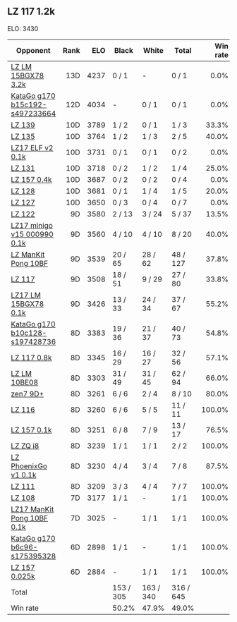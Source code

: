 ## LZ 117 1.2k ##

ELO: 3430

Opponent | Rank | ELO | Black | White | Total | Win rate
---------|-----:|----:|-------|-------|-------|-------:
[LZ LM 15BGX78 3.2k](LZ%20LM%2015BGX78%203.2k.md) | 13D | 4237 | 0 / 1 | - | 0 / 1 | 0.0%
[KataGo g170 b15c192-s497233664](KataGo%20g170%20b15c192-s497233664.md) | 12D | 4034 | - | 0 / 1 | 0 / 1 | 0.0%
[LZ 139](LZ%20139.md) | 10D | 3789 | 1 / 2 | 0 / 1 | 1 / 3 | 33.3%
[LZ 135](LZ%20135.md) | 10D | 3764 | 1 / 2 | 1 / 3 | 2 / 5 | 40.0%
[LZ17 ELF v2 0.1k](LZ17%20ELF%20v2%200.1k.md) | 10D | 3731 | 0 / 1 | 0 / 1 | 0 / 2 | 0.0%
[LZ 131](LZ%20131.md) | 10D | 3718 | 0 / 2 | 1 / 2 | 1 / 4 | 25.0%
[LZ 157 0.4k](LZ%20157%200.4k.md) | 10D | 3687 | 0 / 2 | 0 / 2 | 0 / 4 | 0.0%
[LZ 128](LZ%20128.md) | 10D | 3681 | 0 / 1 | 1 / 4 | 1 / 5 | 20.0%
[LZ 127](LZ%20127.md) | 10D | 3650 | 0 / 3 | 0 / 4 | 0 / 7 | 0.0%
[LZ 122](LZ%20122.md) | 9D | 3580 | 2 / 13 | 3 / 24 | 5 / 37 | 13.5%
[LZ17 minigo v15 000990 0.1k](LZ17%20minigo%20v15%20000990%200.1k.md) | 9D | 3560 | 4 / 10 | 4 / 10 | 8 / 20 | 40.0%
[LZ ManKit Pong 10BF](LZ%20ManKit%20Pong%2010BF.md) | 9D | 3539 | 20 / 65 | 28 / 62 | 48 / 127 | 37.8%
[LZ 117](LZ%20117.md) | 9D | 3508 | 18 / 51 | 9 / 29 | 27 / 80 | 33.8%
[LZ17 LM 15BGX78 0.1k](LZ17%20LM%2015BGX78%200.1k.md) | 9D | 3426 | 13 / 33 | 24 / 34 | 37 / 67 | 55.2%
[KataGo g170 b10c128-s197428736](KataGo%20g170%20b10c128-s197428736.md) | 8D | 3383 | 19 / 36 | 21 / 37 | 40 / 73 | 54.8%
[LZ 117 0.8k](LZ%20117%200.8k.md) | 8D | 3345 | 16 / 29 | 16 / 27 | 32 / 56 | 57.1%
[LZ LM 10BE08](LZ%20LM%2010BE08.md) | 8D | 3303 | 31 / 49 | 31 / 45 | 62 / 94 | 66.0%
[zen7 9D+](zen7%209D+.md) | 8D | 3261 | 6 / 6 | 2 / 4 | 8 / 10 | 80.0%
[LZ 116](LZ%20116.md) | 8D | 3260 | 6 / 6 | 5 / 5 | 11 / 11 | 100.0%
[LZ 157 0.1k](LZ%20157%200.1k.md) | 8D | 3251 | 6 / 8 | 7 / 9 | 13 / 17 | 76.5%
[LZ ZQ i8](LZ%20ZQ%20i8.md) | 8D | 3239 | 1 / 1 | 1 / 1 | 2 / 2 | 100.0%
[LZ PhoenixGo v1 0.1k](LZ%20PhoenixGo%20v1%200.1k.md) | 8D | 3230 | 4 / 4 | 3 / 4 | 7 / 8 | 87.5%
[LZ 111](LZ%20111.md) | 8D | 3209 | 3 / 3 | 4 / 4 | 7 / 7 | 100.0%
[LZ 108](LZ%20108.md) | 7D | 3177 | 1 / 1 | - | 1 / 1 | 100.0%
[LZ17 ManKit Pong 10BF 0.1k](LZ17%20ManKit%20Pong%2010BF%200.1k.md) | 7D | 3025 | - | 1 / 1 | 1 / 1 | 100.0%
[KataGo g170 b6c96-s175395328](KataGo%20g170%20b6c96-s175395328.md) | 6D | 2898 | 1 / 1 | - | 1 / 1 | 100.0%
[LZ 157 0.025k](LZ%20157%200.025k.md) | 6D | 2884 | - | 1 / 1 | 1 / 1 | 100.0%
Total | | | 153 / 305 | 163 / 340 | 316 / 645 | 
Win rate| | | 50.2% | 47.9% | 49.0% | 
